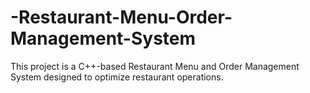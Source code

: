 # -Restaurant-Menu-Order-Management-System
This project is a C++-based Restaurant Menu and Order Management System designed to optimize restaurant operations.
